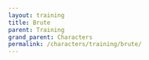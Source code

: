 ```yaml
---
layout: training
title: Brute
parent: Training
grand_parent: Characters
permalink: /characters/training/brute/
---
```

